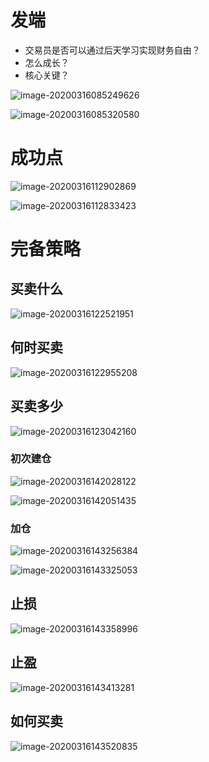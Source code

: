 # 发端

- 交易员是否可以通过后天学习实现财务自由？
- 怎么成长？
- 核心关键？

![image-20200316085249626](海龟交易系统.assets/image-20200316085249626.png)

![image-20200316085320580](海龟交易系统.assets/image-20200316085320580.png)

# 成功点

![image-20200316112902869](海龟交易系统.assets/image-20200316112902869.png)

![image-20200316112833423](海龟交易系统.assets/image-20200316112833423.png)

# 完备策略

## 买卖什么

![image-20200316122521951](海龟交易系统.assets/image-20200316122521951.png)

## 何时买卖

![image-20200316122955208](海龟交易系统.assets/image-20200316122955208.png)

## 买卖多少

![image-20200316123042160](海龟交易系统.assets/image-20200316123042160.png)

### 初次建仓

![image-20200316142028122](海龟交易系统.assets/image-20200316142028122.png)

![image-20200316142051435](海龟交易系统.assets/image-20200316142051435.png)

### 加仓

![image-20200316143256384](海龟交易系统.assets/image-20200316143256384.png)

![image-20200316143325053](海龟交易系统.assets/image-20200316143325053.png)

## 止损

![image-20200316143358996](海龟交易系统.assets/image-20200316143358996.png)

## 止盈

![image-20200316143413281](海龟交易系统.assets/image-20200316143413281.png)

## 如何买卖

![image-20200316143520835](海龟交易系统.assets/image-20200316143520835.png)